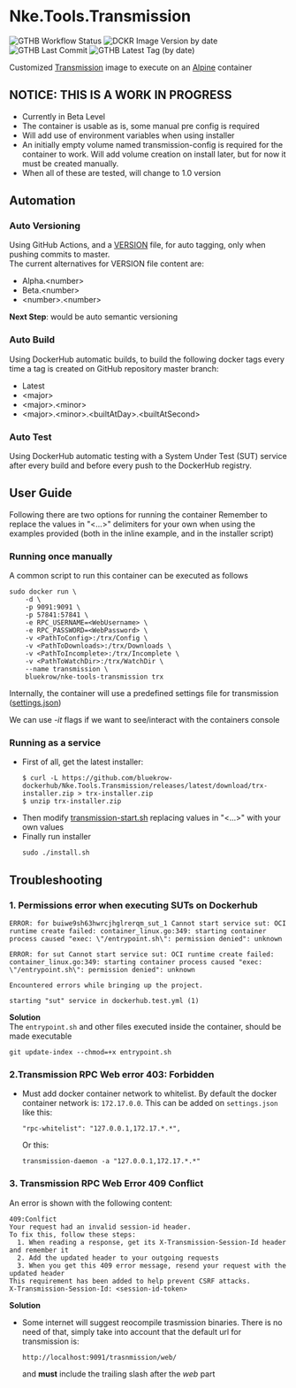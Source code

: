 # Nke.Tools.Transmission 

![GTHB Workflow Status](https://img.shields.io/github/workflow/status/bluekrow-dockerhub/Nke.Tools.Transmission/Auto-Versioning?label=CI%20Pipeline&logo=github)
![DCKR Image Version by date](https://img.shields.io/docker/v/bluekrow/nke-tools-transmission?color=blue&logo=docker)
![GTHB Last Commit](https://img.shields.io/github/last-commit/bluekrow-dockerhub/Nke.Tools.Transmission?label=Last%20Commit&logo=github)
![GTHB Latest Tag (by date)](https://img.shields.io/github/v/tag/bluekrow-dockerhub/Nke.Tools.Transmission?label=Latest%20Tag&logo=github)

Customized [Transmission](https://transmissionbt.com/) image to execute on an [Alpine](https://alpinelinux.org) container  

## NOTICE: THIS IS A WORK IN PROGRESS
- Currently in Beta Level
- The container is usable as is, some manual pre config is required 
- Will add use of environment variables when using installer
- An initially empty volume named transmission-config is required for the container to work. Will add volume creation on install later, but for now it must be created manually.
- When all of these are tested, will change to 1.0 version

## Automation
### Auto Versioning
Using GitHub Actions, and a [VERSION](VERSION) file, for auto tagging, only when pushing commits to master.  
The current alternatives for VERSION file content are:
- Alpha.\<number>
- Beta.\<number>
- \<number>.\<number>
 
**Next Step**: would be auto semantic versioning
### Auto Build
Using DockerHub automatic builds, to build the following docker tags every time a tag is created on GitHub repository master branch:
- Latest
- \<major>
- \<major>.\<minor>
- \<major>.\<minor>.\<builtAtDay>.\<builtAtSecond>
### Auto Test 
Using DockerHub automatic testing with a System Under Test (SUT) service after every build and before every push to the DockerHub registry.

## User Guide
Following there are two options for running the container
Remember to replace the values in "<...>" delimiters for your own when using the examples provided (both in the inline example, and in the installer script) 

### Running once manually 
A common script  to run this container can be executed as follows
```
sudo docker run \
    -d \
    -p 9091:9091 \
    -p 57841:57841 \
    -e RPC_USERNAME=<WebUsername> \
    -e RPC_PASSWORD=<WebPassword> \
    -v <PathToConfig>:/trx/Config \
    -v <PathToDownloads>:/trx/Downloads \
    -v <PathToIncomplete>:/trx/Incomplete \
    -v <PathToWatchDir>:/trx/WatchDir \
    --name transmission \
    bluekrow/nke-tools-transmission trx   
```
Internally, the container will use a predefined settings file for transmission ([settings.json](Dockerfile.Scripts/110.settings.json))

We can use _-it_ flags if we want to see/interact with the containers console

### Running as a service 
- First of all, get the latest installer:
  ```
  $ curl -L https://github.com/bluekrow-dockerhub/Nke.Tools.Transmission/releases/latest/download/trx-installer.zip > trx-installer.zip
  $ unzip trx-installer.zip
  ```
- Then modify [transmission-start.sh](/Install/transmission-start.sh) replacing values in "<...>" with your own values
- Finally run installer
  ```
  sudo ./install.sh
  ```

## Troubleshooting
### 1. Permissions error when executing SUTs on Dockerhub
  ```
  ERROR: for buiwe9sh63hwrcjhglrerqm_sut_1 Cannot start service sut: OCI runtime create failed: container_linux.go:349: starting container process caused "exec: \"/entrypoint.sh\": permission denied": unknown  

  ERROR: for sut Cannot start service sut: OCI runtime create failed: container_linux.go:349: starting container process caused "exec: \"/entrypoint.sh\": permission denied": unknown

  Encountered errors while bringing up the project.

  starting "sut" service in dockerhub.test.yml (1)
  ```
  **Solution**  
The `entrypoint.sh` and other files executed inside the container, should be made executable
```
git update-index --chmod=+x entrypoint.sh
```

### 2.Transmission RPC Web error 403: Forbidden
- Must add docker container network to whitelist. By default the docker container network is: `172.17.0.0`. This can be added on `settings.json` like this:
  ```
  "rpc-whitelist": "127.0.0.1,172.17.*.*",
  ```
  Or this:
  ```
  transmission-daemon -a "127.0.0.1,172.17.*.*"
  ```

### 3. Transmission RPC Web Error 409 Conflict
An error is shown with the following content:
```
409:Conlfict
Your request had an invalid session-id header.
To fix this, follow these steps:
  1. When reading a response, get its X-Transmission-Session-Id header and remember it
  2. Add the updated header to your outgoing requests
  3. When you get this 409 error message, resend your request with the updated header
This requirement has been added to help prevent CSRF attacks.
X-Transmission-Session-Id: <session-id-token>
```
**Solution**
- Some internet will suggest reocompile trasmission binaries. There is no need of that, simply take into account that the default url for transmission is:
  ```
  http://localhost:9091/trasnmission/web/
  ``` 
  and **must** include the trailing slash after the _web_ part

